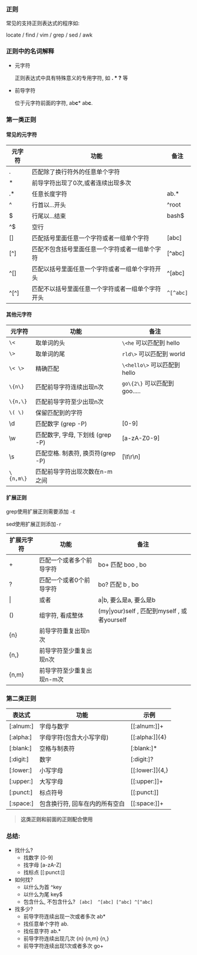 ### 正则

常见的支持正则表达式的程序如:

locate / find / vim / grep / sed / awk



### 正则中的名词解释

* 元字符

  正则表达式中具有特殊意义的专用字符, 如  **. * ?**   等

* 前导字符

  位于元字符前面的字符, ab**c***  ab**c**.



### 第一类正则

#### 常见的元字符

| 元字符 | 功能                                             | 备注      |
| ------ | ------------------------------------------------ | --------- |
| .      | 匹配除了换行符外的任意单个字符                   |           |
| *      | 前导字符出现了0次,或者连续出现多次               |           |
| .*     | 任意长度字符                                     | ab.*      |
| ^      | 行首以...开头                                    | ^root     |
| $      | 行尾以...结束                                    | bash$     |
| ^$     | 空行                                             |           |
| []     | 匹配括号里面任意一个字符或者一组单个字符         | [abc]     |
| [^]    | 匹配不包含括号里面任意一个字符或者一组单个字符   | [^abc]    |
| ^[]    | 匹配以括号里面任意一个字符或者一组单个字符开头   | ^[abc]    |
| ^[^]   | 匹配不以括号里面任意一个字符或者一组单个字符开头 | `^[^abc]` |

#### 其他元字符

| 元字符    | 功能                              | 备注                           |
| --------- | --------------------------------- | ------------------------------ |
| `\<`      | 取单词的头                        | `\<he` 可以匹配到 hello        |
| `\>`      | 取单词的尾                        | `rld\>` 可以匹配到 world       |
| `\< \>`   | 精确匹配                          | `\<hello\>` 可以匹配到 hello   |
| `\{n\}`   | 匹配前导字符连续出现n次           | `go\{2\}`  可以匹配到 goo..... |
| `\{n,\}`  | 匹配前导字符至少出现n次           |                                |
| `\( \)`   | 保留匹配到的字符                  |                                |
| \d        | 匹配数字 (grep -P)                | [0-9]                          |
| \w        | 匹配数字, 字母, 下划线 (grep -P)  | [a-zA-Z0-9]                    |
| \s        | 匹配空格. 制表符, 换页符(grep -P) | [\t\r\n]                       |
| `\{n,m\}` | 匹配前导字符出现次数在n-m之间     |                                |

#### 扩展正则

grep使用扩展正则需要添加 `-E`

sed使用扩展正则添加`-r`



| 扩展元字符 | 功能                      | 备注                                         |
| ---------- | ------------------------- | -------------------------------------------- |
| +          | 匹配一个或者多个前导字符  | bo+ 匹配 boo , bo                            |
| ?          | 匹配一个或者0个前导字符   | bo? 匹配 b , bo                              |
| \|         | 或者                      | a\|b,  要么是a, 要么是b                      |
| ()         | 组字符, 看成整体          | (my\|your)self , 匹配到myself , 或者yourself |
| {n}        | 前导字符重复出现n次       |                                              |
| {n,}       | 前导字符至少重复出现n次   |                                              |
| {n,m}      | 前导字符至少重复出现n-m次 |                                              |

### 第二类正则

| 表达式    | 功能                           | 示例            |
| --------- | ------------------------------ | --------------- |
| [:alnum:] | 字母与数字                     | [[:alnum:]]+    |
| [:alpha:] | 字母字符(包含大小写字母)       | [[:alpha:]]{4}  |
| [:blank:] | 空格与制表符                   | [:blank:]*      |
| [:digit:] | 数字                           | [:digit:]?      |
| [:lower:] | 小写字母                       | [[:lower:]]{4,} |
| [:upper:] | 大写字母                       | [[:upper:]]+    |
| [:punct:] | 标点符号                       | [[:punct:]]     |
| [:space:] | 包含换行符, 回车在内的所有空白 | [[:space:]]+    |

> **这类正则和前面的正则配合使用**





### 总结:

* 找什么?
  * 找数字 [0-9]
  * 找字母 [a-zA-Z]
  * 找标点 [[:punct:]]
* 如何找?
  * 以什么为首 ^key
  * 以什么为尾 key$
  * 包含什么, 不包含什么?  ` [abc]  ^[abc] [^abc] ^[^abc]`
* 找多少?
  * 前导字符连续出现一次或者多次  ab*
  * 找任意单个字符   ab.
  * 找任意字符  ab.*
  * 前导字符连续出现几次   {n} {n,m} {n,}
  * 前导字符连续出现1次或者多次   go+